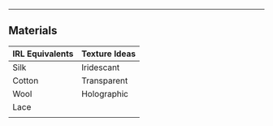 _______

## Materials

| IRL Equivalents | Texture Ideas |
| --------------- | ------------- |
| Silk            | Iridescant    |
| Cotton          | Transparent   |
| Wool            | Holographic   |
| Lace            |               |
|                 |               |
